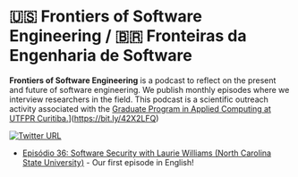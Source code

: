 #  🇺🇸 Frontiers of Software Engineering / 🇧🇷 Fronteiras da Engenharia de Software 

**Frontiers of Software Engineering** is a podcast to reflect on the present and future of software engineering. We publish monthly episodes where we interview researchers in the field. This podcast is a scientific outreach activity associated with the [Graduate Program in Applied Computing at UTFPR Curitiba.]([http://bit.ly/3mVfjhF)](https://bit.ly/42X2LFQ)


<!-- Are you interested in receiving emails about Fronteiras da Engenharia de Software? You will be notified of the release of each episode and other activities we are involved in. If yes, please fill out your information in [this form]().
-->


[![Twitter URL](https://img.shields.io/twitter/url/https/twitter.com/fronteirases.svg?style=social&label=Siga%20%40fronteirases)](https://twitter.com/fronteirases)

- [Episódio 36: Software Security with Laurie Williams (North Carolina State University)](https://youtu.be/WyTOtlY3NFY) - Our first episode in English!
